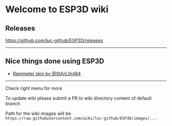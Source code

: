 # Welcome to ESP3D wiki

## Releases

<https://github.com/luc-github/ESP3D/releases>

---

## Nice things done using ESP3D

* [Rainmeter skin by @StArL0rd84](https://github.com/luc-github/ESP3D/wiki/Rainmeter-skin)

---

Check right menu for more

To update wiki please submit a PR to wiki directory content of default branch

Path for the wiki images will be `https://raw.githubusercontent.com/wiki/luc-github/ESP3D/images/...`
